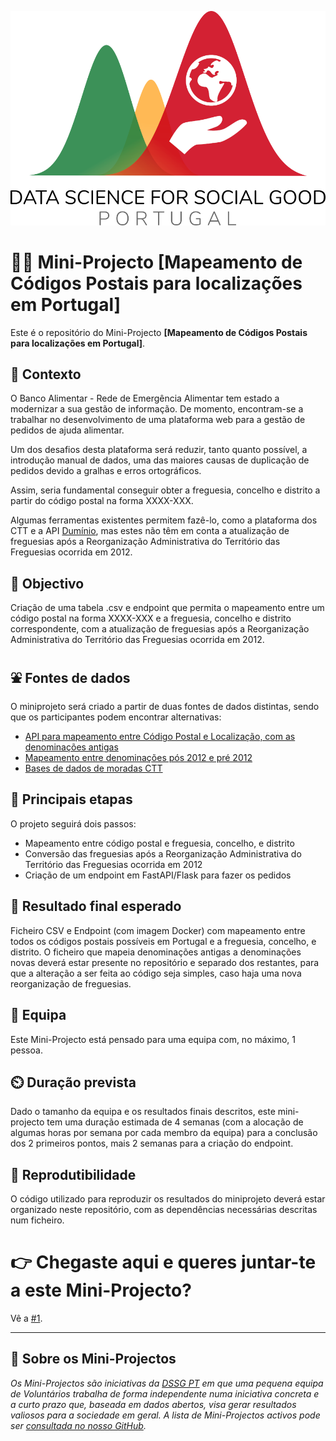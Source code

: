 ![DSGG Portugal](assets/dssg_logo_lettering.png)

# 👶🚀 Mini-Projecto [Mapeamento de Códigos Postais para localizações em Portugal] 

Este é o repositório do Mini-Projecto **[Mapeamento de Códigos Postais para localizações em Portugal]**.

## 🤔 Contexto

O Banco Alimentar - Rede de Emergência Alimentar tem estado a modernizar a sua gestão de informação. De momento, encontram-se a trabalhar no desenvolvimento de uma plataforma web para a gestão de pedidos de ajuda alimentar.

Um dos desafios desta plataforma será reduzir, tanto quanto possível, a introdução manual de dados, uma das maiores causas de duplicação de pedidos devido a gralhas e erros ortográficos.

Assim, seria fundamental conseguir obter a freguesia, concelho e distrito a partir do código postal na forma XXXX-XXX.

Algumas ferramentas existentes permitem fazê-lo, como a plataforma dos CTT e a API [Dumínio](https://www.duminio.com/ptcp/#two), mas estes não têm em conta a atualização de freguesias após a Reorganização Administrativa do Território das Freguesias ocorrida em 2012. 

## 🥅 Objectivo

Criação de uma tabela .csv e endpoint que permita o mapeamento entre um código postal na forma XXXX-XXX e a freguesia, concelho e distrito correspondente, com a atualização de freguesias após a Reorganização Administrativa do Território das Freguesias ocorrida em 2012. 

## ⛲ Fontes de dados

O miniprojeto será criado a partir de duas fontes de dados distintas, sendo que os participantes podem encontrar alternativas:
- [API para mapeamento entre Código Postal e Localização, com as denominações antigas](https://www.duminio.com/ptcp/#two)
- [Mapeamento entre denominações pós 2012 e pré 2012](https://www.sg.mai.gov.pt/AdministracaoEleitoral/Autarquias/ReorganizacaoFreguesias/Paginas/default.aspx) 
- [Bases de dados de moradas CTT](http://centraldedados.pt/codigos_postais/) 

## 🧱 Principais etapas

O projeto seguirá dois passos:

- Mapeamento entre código postal e freguesia, concelho, e distrito
- Conversão das freguesias após a Reorganização Administrativa do Território das Freguesias ocorrida em 2012
- Criação de um endpoint em FastAPI/Flask para fazer os pedidos

## 🎯 Resultado final esperado

Ficheiro CSV e Endpoint (com imagem Docker) com mapeamento entre todos os códigos postais possíveis em Portugal e a freguesia, concelho, e distrito. 
O ficheiro que mapeia denominações antigas a denominações novas deverá estar presente no repositório e separado dos restantes, para que a alteração a ser feita ao código seja simples, caso haja uma nova reorganização de freguesias.

## 👥 Equipa

Este Mini-Projecto está pensado para uma equipa com, no máximo, 1 pessoa.

## ⏲️ Duração prevista

Dado o tamanho da equipa e os resultados finais descritos, este mini-projecto tem uma duração estimada de 4 semanas (com a alocação de algumas horas por semana por cada membro da equipa) para a conclusão dos 2 primeiros pontos, mais 2 semanas para a criação do endpoint.

## 🔁 Reprodutibilidade

O código utilizado para reproduzir os resultados do miniprojeto deverá estar organizado neste repositório, com as dependências necessárias descritas num ficheiro. 

# 👉 Chegaste aqui e queres juntar-te a este Mini-Projecto?

Vê a [#1](/../../issues/1).

--- 

## 📜 Sobre os Mini-Projectos

_Os Mini-Projectos são iniciativas da [DSSG PT](https://dssg.pt) em que uma pequena equipa de Voluntários trabalha de forma independente numa iniciativa concreta e a curto prazo que, baseada em dados abertos, visa gerar resultados valiosos para a sociedade em geral. A lista de Mini-Projectos activos pode ser [consultada no nosso GitHub](https://github.com/dssg-pt/)._
